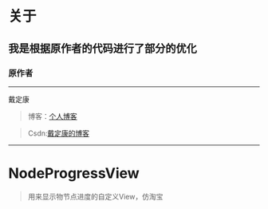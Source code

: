 
# 关于 ##
## 我是根据原作者的代码进行了部分的优化
### 原作者 #
---

戴定康

>博客：[个人博客](http://daidingkang.cc/ "个人博客")

>Csdn:[戴定康的博客](http://blog.csdn.net/ddk837239693)

---

# NodeProgressView #

>用来显示物节点进度的自定义View，仿淘宝

